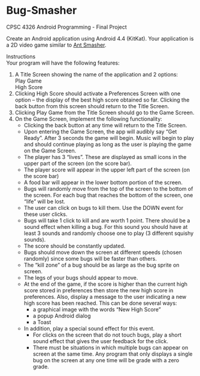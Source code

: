 # Bug-Smasher
CPSC 4326 Android Programming - Final Project

Create an Android application using Android 4.4 (KitKat).  Your application is a 2D video game similar to [Ant Smasher](https://play.google.com/store/apps/details?id=com.bestcoolfungames.antsmasher&amp;hl=en).

Instructions  
Your program will have the following features:
1) A Title Screen showing the name of the application and 2 options:  
	Play Game  
	High Score
2) Clicking High Score should activate a Preferences Screen with one option – the display of the best high score obtained so far. Clicking the back button from this screen should return to the Title Screen.
3) Clicking Play Game from the Title Screen should go to the Game Screen.
4) On the Game Screen, implement the following functionality:
	- Clicking the back button at any time will return to the Title Screen.
	- Upon entering the Game Screen, the app will audibly say “Get Ready”.  After 3 seconds the game will begin.  Music will begin to play and should continue playing as long as the user is playing the game on the Game Screen.
	- The player has 3 “lives”.  These are displayed as small icons in the upper part of the screen (on the score bar).
	- The player score will appear in the upper left part of the screen (on the score bar)
	- A food bar will appear in the lower bottom portion of the screen.
	- Bugs will randomly move from the top of the screen to the bottom of the screen.  For each bug that reaches the bottom of the screen, one “life” will be lost.
	- The user can click on bugs to kill them.  Use the DOWN event for these user clicks.
	- Bugs will take 1 click to kill and are worth 1 point. There should be a sound effect when killing a bug.  For this sound you should have at least 3 sounds and randomly choose one to play (3 different squishy sounds).  
	- The score should be constantly updated.
	- Bugs should move down the screen at different speeds (chosen randomly) since some bugs will be faster than others.
	- The “kill zone” of a bug should be as large as the bug sprite on screen.
	- The legs of your bugs should appear to move.
	- At the end of the game, if the score is higher than the current high score stored in preferences then store the new high score in preferences.  Also, display a message to the user indicating a new high score has been reached. This can be done several ways: 
	  - a graphical image with the words “New High Score”
	  - a popup Android dialog 
	  - a Toast  
    - In addition, play a special sound effect for this event.
	    - For clicks on the screen that do not touch bugs, play a short sound effect that gives the user feedback for the click.
	    - There must be situations in which multiple bugs can appear on screen at the same time.  Any program that only displays a single bug on the screen at any one time will be grade with a zero grade.
